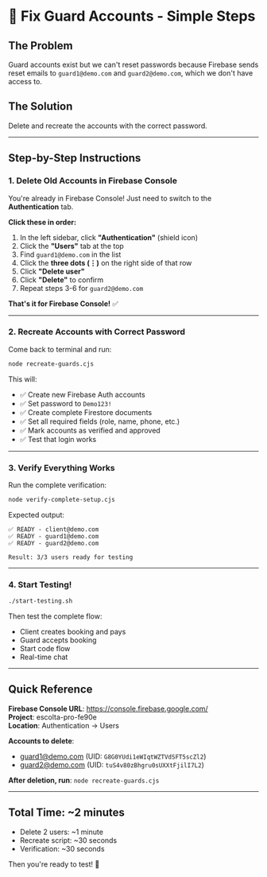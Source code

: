 # 🔧 Fix Guard Accounts - Simple Steps

## The Problem
Guard accounts exist but we can't reset passwords because Firebase sends reset emails to `guard1@demo.com` and `guard2@demo.com`, which we don't have access to.

## The Solution
Delete and recreate the accounts with the correct password.

---

## Step-by-Step Instructions

### 1. Delete Old Accounts in Firebase Console

You're already in Firebase Console! Just need to switch to the **Authentication** tab.

**Click these in order:**

1. In the left sidebar, click **"Authentication"** (shield icon)
2. Click the **"Users"** tab at the top
3. Find `guard1@demo.com` in the list
4. Click the **three dots (⋮)** on the right side of that row
5. Click **"Delete user"**
6. Click **"Delete"** to confirm
7. Repeat steps 3-6 for `guard2@demo.com`

**That's it for Firebase Console!** ✅

---

### 2. Recreate Accounts with Correct Password

Come back to terminal and run:

```bash
node recreate-guards.cjs
```

This will:
- ✅ Create new Firebase Auth accounts
- ✅ Set password to `Demo123!`
- ✅ Create complete Firestore documents
- ✅ Set all required fields (role, name, phone, etc.)
- ✅ Mark accounts as verified and approved
- ✅ Test that login works

---

### 3. Verify Everything Works

Run the complete verification:

```bash
node verify-complete-setup.cjs
```

Expected output:
```
✅ READY - client@demo.com
✅ READY - guard1@demo.com
✅ READY - guard2@demo.com

Result: 3/3 users ready for testing
```

---

### 4. Start Testing!

```bash
./start-testing.sh
```

Then test the complete flow:
- Client creates booking and pays
- Guard accepts booking
- Start code flow
- Real-time chat

---

## Quick Reference

**Firebase Console URL**: https://console.firebase.google.com/  
**Project**: escolta-pro-fe90e  
**Location**: Authentication → Users  

**Accounts to delete**:
- guard1@demo.com (UID: `G8G0YUdi1eWIqtWZTVdSFT5scZl2`)
- guard2@demo.com (UID: `tuS4v80zBhgru0sUXXtFjilI7L2`)

**After deletion, run**: `node recreate-guards.cjs`

---

## Total Time: ~2 minutes
- Delete 2 users: ~1 minute
- Recreate script: ~30 seconds
- Verification: ~30 seconds

Then you're ready to test! 🚀
